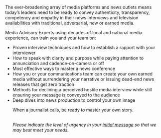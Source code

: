   <p>
            The ever-broadening array of media platforms and news outlets means
            today’s leaders need to be ready to convey authenticity,
            transparency, competency and empathy in their news interviews and
            television availabilities with traditional, adversarial, new or
            earned media.
          </p>
          <p>
            <span class="font-[Poppins] font-bold">
              Media Advisory Experts</span
            > using decades of local and national media experience, can train
            you and your team on:
          </p>
          <ul class="list-disc space-y-3 ml-6">
            <li>
              Proven interview techniques and how to establish a rapport with
              your interviewer
            </li>
            <li>
              How to speak with clarity and purpose while paying attention to
              annunciation and cadence-on-camera or off
            </li>
            <li>Most effective ways to master a news conference</li>
            <li>
              How you or your communications team can create your own earned
              media without surrendering your narrative or issuing dead-end news
              releases that get zero traction
              <li>
                Methods for declining a perceived hostile media interview while
                still ensuring your message is conveyed to the audience
              </li>
              <li>Deep dives into news production to control your own image</li>
            </li>
            <p>When a journalist calls, be ready to master your own story.</p>
            <br />
            <i id="Legal" class="lg:text-xl">
              Please indicate the level of urgency in your <a href="/Contact#send-message" class="text-[#0000ff]">initial message</a>  so that we may best meet your needs.
            </i>
          </ul>
